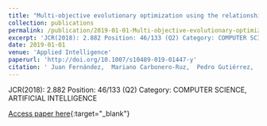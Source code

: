 ```yaml
---
title: "Multi-objective evolutionary optimization using the relationship between F1 and accuracy metrics in classification tasks"
collection: publications
permalink: /publication/2019-01-01-Multi-objective-evolutionary-optimization-using-the-relationship-between-F1-and-accuracy-metrics-in-classification-tasks
excerpt: 'JCR(2018): 2.882 Position: 46/133 (Q2) Category: COMPUTER SCIENCE, ARTIFICIAL INTELLIGENCE'
date: 2019-01-01
venue: 'Applied Intelligence'
paperurl: 'http://doi.org/10.1007/s10489-019-01447-y'
citation: ' Juan Fernández,  Mariano Carbonero-Ruz,  Pedro Gutiérrez,  César Hervás-Martínez, &quot;Multi-objective evolutionary optimization using the relationship between F1 and accuracy metrics in classification tasks.&quot; Applied Intelligence, 2019.'
---
```

JCR(2018): 2.882 Position: 46/133 (Q2) Category: COMPUTER SCIENCE, ARTIFICIAL INTELLIGENCE

[Access paper here](http://doi.org/10.1007/s10489-019-01447-y){:target="_blank"}
